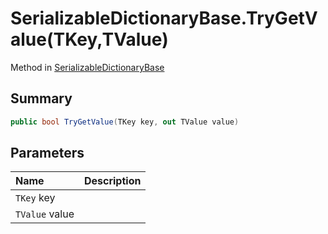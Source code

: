 # SerializableDictionaryBase.TryGetValue(TKey,TValue)

Method in [SerializableDictionaryBase](/docs/api/csharp/yarn.unity.serializabledictionarybase-2.md)

## Summary



```csharp
public bool TryGetValue(TKey key, out TValue value)
```

## Parameters

|Name|Description|
|:---|:---|
|`TKey` key||
|`TValue` value||

